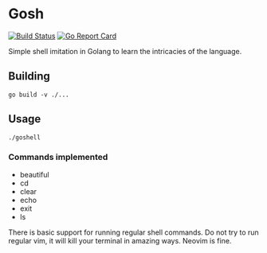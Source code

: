 # Gosh
[![Build Status](https://img.shields.io/endpoint.svg?url=https%3A%2F%2Factions-badge.atrox.dev%2Fjaydonhansen%2Fgoshell%2Fbadge%3Fref%3Dmain&style=flat)](https://actions-badge.atrox.dev/jaydonhansen/goshell/goto?ref=main)
[![Go Report Card](https://goreportcard.com/badge/github.com/jaydonhansen/goshell)](https://goreportcard.com/report/github.com/jaydonhansen/goshell)

Simple shell imitation in Golang to learn the intricacies of the language.

## Building
`go build -v ./...`

## Usage
`./goshell`

### Commands implemented
- beautiful
- cd
- clear
- echo
- exit
- ls


There is basic support for running regular shell commands. Do not try to run regular vim,
it will kill your terminal in amazing ways. Neovim is fine.
